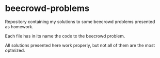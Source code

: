 # beecrowd-problems
Repository containing my solutions to some beecrowd problems presented as homework.

Each file has in its name the code to the beecrowd problem.

All solutions presented here work properly, but not all of them are the most optmized.
